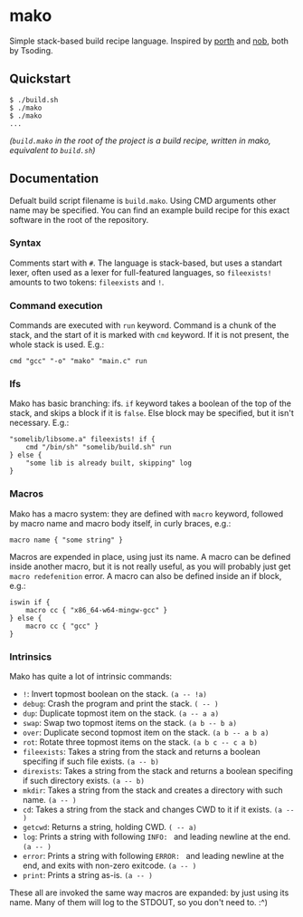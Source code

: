 # mako
Simple stack-based build recipe language. Inspired by
[porth](https://gitlab.com/tsoding/porth) and
[nob](https://github.com/tsoding/nob), both by Tsoding.

## Quickstart
```console
$ ./build.sh
$ ./mako
$ ./mako
...
```

_(`build.mako` in the root of the project is a build recipe, written in mako,
equivalent to `build.sh`)_

## Documentation
Defualt build script filename is `build.mako`. Using CMD arguments other name
may be specified. You can find an example build recipe for this exact software
in the root of the repository.

### Syntax
Comments start with `#`. The language is stack-based, but uses a standart
lexer, often used as a lexer for full-featured languages, so `fileexists!`
amounts to two tokens: `fileexists` and `!`.

### Command execution
Commands are executed with `run` keyword. Command is a chunk of the stack, and
the start of it is marked with `cmd` keyword. If it is not present, the whole
stack is used. E.g.:
```
cmd "gcc" "-o" "mako" "main.c" run
```

### Ifs
Mako has basic branching: ifs. `if` keyword takes a boolean of the top of the
stack, and skips a block if it is `false`. Else block may be specified, but it
isn't necessary. E.g.:
```
"somelib/libsome.a" fileexists! if {
    cmd "/bin/sh" "somelib/build.sh" run
} else {
    "some lib is already built, skipping" log
}
```

### Macros
Mako has a macro system: they are defined with `macro` keyword, followed by
macro name and macro body itself, in curly braces, e.g.:
```
macro name { "some string" }
```
Macros are expended in place, using just its name. A macro can be defined
inside another macro, but it is not really useful, as you will probably just
get `macro redefenition` error. A macro can also be defined inside an if block,
e.g.:
```
iswin if {
    macro cc { "x86_64-w64-mingw-gcc" }
} else {
    macro cc { "gcc" }
}
```

### Intrinsics
Mako has quite a lot of intrinsic commands:
- `!`: Invert topmost boolean on the stack. `(a -- !a)`
- `debug`: Crash the program and print the stack. `( -- )`
- `dup`: Duplicate topmost item on the stack. `(a -- a a)`
- `swap`: Swap two topmost items on the stack. `(a b -- b a)`
- `over`: Duplicate second topmost item on the stack. `(a b -- a b a)`
- `rot`: Rotate three topmost items on the stack. `(a b c -- c a b)`
- `fileexists`: Takes a string from the stack and returns a boolean specifing
  if such file exists. `(a -- b)`
- `direxists`: Takes a string from the stack and returns a boolean specifing
  if such directory exists. `(a -- b)`
- `mkdir`: Takes a string from the stack and creates a directory with such
  name. `(a -- )`
- `cd`: Takes a string from the stack and changes CWD to it if it exists.
  `(a -- )`
- `getcwd`: Returns a string, holding CWD. `( -- a)`
- `log`: Prints a string with following `INFO: ` and leading newline at the
  end. `(a -- )`
- `error`: Prints a string with following `ERROR: ` and leading newline at the
  end, and exits with non-zero exitcode. `(a -- )`
- `print`: Prints a string as-is. `(a -- )`

These all are invoked the same way macros are expanded: by just using its
name. Many of them will log to the STDOUT, so you don't need to. :^)
